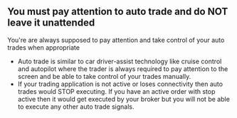 ## You must pay attention to auto trade and do NOT leave it unattended

You're are always supposed to pay attention and take control of your auto trades when appropriate
- Auto trade is similar to car driver-assist technology like cruise control and autopilot where the trader is always required to pay attention to the screen and be able to take control of your trades manually.
- If your trading application is not active or loses connectivity then auto trades would STOP executing. If you have an active order with stop active then it would get executed by your broker but you will not be able to execute any other auto trade signals.
